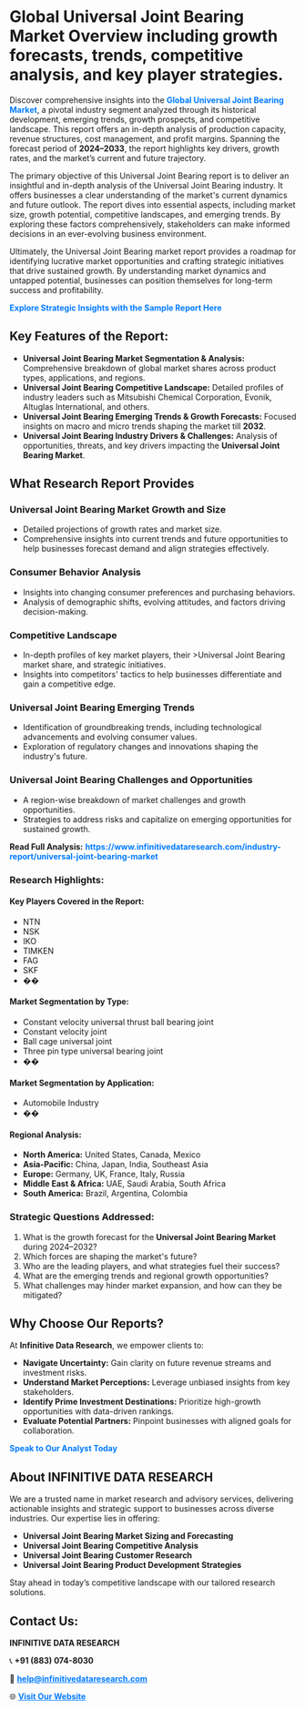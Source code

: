<h1>Global Universal Joint Bearing Market Overview including growth forecasts, trends, competitive analysis, and key player strategies.</h1>
<p>
Discover comprehensive insights into the 
<a href="https://www.infinitivedataresearch.com/industry-report/universal-joint-bearing-market" rel="dofollow" style="color: #007BFF; text-decoration: none;"><strong>Global Universal Joint Bearing Market</strong></a>, a pivotal industry segment analyzed through its historical development, emerging trends, growth prospects, and competitive landscape. This report offers an in-depth analysis of production capacity, revenue structures, cost management, and profit margins. Spanning the forecast period of <strong>2024–2033</strong>, the report highlights key drivers, growth rates, and the market’s current and future trajectory.
</p>
<p>
The primary objective of this Universal Joint Bearing report is to deliver an insightful and in-depth analysis of the Universal Joint Bearing industry. It offers businesses a clear understanding of the market's current dynamics and future outlook. The report dives into essential aspects, including market size, growth potential, competitive landscapes, and emerging trends. By exploring these factors comprehensively, stakeholders can make informed decisions in an ever-evolving business environment.
</p>
<p>
Ultimately, the Universal Joint Bearing market report provides a roadmap for identifying lucrative market opportunities and crafting strategic initiatives that drive sustained growth. By understanding market dynamics and untapped potential, businesses can position themselves for long-term success and profitability.
</p>
<p>
<a href="https://www.infinitivedataresearch.com/request-sample/reportId=109358" style="color: #007BFF; text-decoration: none;"><strong>Explore Strategic Insights with the Sample Report Here</strong></a>
</p>

<h2>Key Features of the Report:</h2>
<ul>
<li><strong>Universal Joint Bearing Market Segmentation & Analysis:</strong> Comprehensive breakdown of global market shares across product types, applications, and regions.</li>
<li><strong>Universal Joint Bearing Competitive Landscape:</strong> Detailed profiles of industry leaders such as Mitsubishi Chemical Corporation, Evonik, Altuglas International, and others.</li>
<li><strong>Universal Joint Bearing Emerging Trends & Growth Forecasts:</strong> Focused insights on macro and micro trends shaping the market till <strong>2032</strong>.</li>
<li><strong>Universal Joint Bearing Industry Drivers & Challenges:</strong> Analysis of opportunities, threats, and key drivers impacting the <strong>Universal Joint Bearing Market</strong>.</li>
</ul>

<h2>What Research Report Provides</h2>
<h3>Universal Joint Bearing Market Growth and Size</h3>
<ul>
<li>Detailed projections of growth rates and market size.</li>
<li>Comprehensive insights into current trends and future opportunities to help businesses forecast demand and align strategies effectively.</li>
</ul>

<h3>Consumer Behavior Analysis</h3>
<ul>
<li>Insights into changing consumer preferences and purchasing behaviors.</li>
<li>Analysis of demographic shifts, evolving attitudes, and factors driving decision-making.</li>
</ul>

<h3>Competitive Landscape</h3>
<ul>
<li>In-depth profiles of key market players, their >Universal Joint Bearing market share, and strategic initiatives.</li>
<li>Insights into competitors' tactics to help businesses differentiate and gain a competitive edge.</li>
</ul>

<h3>Universal Joint Bearing Emerging Trends</h3>
<ul>
<li>Identification of groundbreaking trends, including technological advancements and evolving consumer values.</li>
<li>Exploration of regulatory changes and innovations shaping the industry's future.</li>
</ul>

<h3>Universal Joint Bearing Challenges and Opportunities</h3>
<ul>
<li>A region-wise breakdown of market challenges and growth opportunities.</li>
<li>Strategies to address risks and capitalize on emerging opportunities for sustained growth.</li>
</ul>
<p><strong>Read Full Analysis:</strong> <a href="https://www.infinitivedataresearch.com/industry-report/universal-joint-bearing-market" rel="dofollow" style="color: #007BFF; text-decoration: none;"><strong>https://www.infinitivedataresearch.com/industry-report/universal-joint-bearing-market</strong></a></p>
<h3>Research Highlights:</h3>
<h4>Key Players Covered in the Report:</h4>
<ul><li>NTN</li><li>NSK</li><li>IKO</li><li>TIMKEN</li><li>FAG</li><li>SKF</li><li>��</li></ul>
<h4>Market Segmentation by Type:</h4>
<ul><li>Constant velocity universal thrust ball bearing joint</li><li>Constant velocity joint</li><li>Ball cage universal joint</li><li>Three pin type universal bearing joint</li><li>��</li></ul>
<h4>Market Segmentation by Application:</h4>
<ul><li>Automobile Industry</li><li>��</li></ul>

<h4>Regional Analysis:</h4>
<ul>
<li><strong>North America:</strong> United States, Canada, Mexico</li>
<li><strong>Asia-Pacific:</strong> China, Japan, India, Southeast Asia</li>
<li><strong>Europe:</strong> Germany, UK, France, Italy, Russia</li>
<li><strong>Middle East & Africa:</strong> UAE, Saudi Arabia, South Africa</li>
<li><strong>South America:</strong> Brazil, Argentina, Colombia</li>
</ul>

<h3>Strategic Questions Addressed:</h3>
<ol>
<li>What is the growth forecast for the <strong>Universal Joint Bearing Market</strong> during 2024–2032?</li>
<li>Which forces are shaping the market's future?</li>
<li>Who are the leading players, and what strategies fuel their success?</li>
<li>What are the emerging trends and regional growth opportunities?</li>
<li>What challenges may hinder market expansion, and how can they be mitigated?</li>
</ol>

<h2>Why Choose Our Reports?</h2>
<p>At <strong>Infinitive Data Research</strong>, we empower clients to:</p>
<ul>
<li><strong>Navigate Uncertainty:</strong> Gain clarity on future revenue streams and investment risks.</li>
<li><strong>Understand Market Perceptions:</strong> Leverage unbiased insights from key stakeholders.</li>
<li><strong>Identify Prime Investment Destinations:</strong> Prioritize high-growth opportunities with data-driven rankings.</li>
<li><strong>Evaluate Potential Partners:</strong> Pinpoint businesses with aligned goals for collaboration.</li>
</ul>
<p><a href="https://www.infinitivedataresearch.com/industry-report/universal-joint-bearing-market" rel="dofollow" style="color: #007BFF; text-decoration: none;"><strong>Speak to Our Analyst Today</strong></a></p>

<h2>About INFINITIVE DATA RESEARCH</h2>
<p>We are a trusted name in market research and advisory services, delivering actionable insights and strategic support to businesses across diverse industries. Our expertise lies in offering:</p>
<ul>
<li><strong>Universal Joint Bearing Market Sizing and Forecasting</strong></li>
<li><strong>Universal Joint Bearing Competitive Analysis</strong></li>
<li><strong>Universal Joint Bearing Customer Research</strong></li>
<li><strong>Universal Joint Bearing Product Development Strategies</strong></li>
</ul>
<p>Stay ahead in today’s competitive landscape with our tailored research solutions.</p>

<h2>Contact Us:</h2>
<p><strong>INFINITIVE DATA RESEARCH</strong></p>
<p>📞 <strong>+91 (883) 074-8030</strong></p>
<p>📧 <strong><a href="mailto:help@infinitivedataresearch.com" style="color: #007BFF;">help@infinitivedataresearch.com</a></strong></p>
<p>🌐 <strong><a href="https://www.infinitivedataresearch.com" rel="dofollow" style="color: #007BFF;">Visit Our Website</a></strong></p>